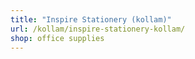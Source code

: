 ```yaml
---
title: "Inspire Stationery (kollam)"
url: /kollam/inspire-stationery-kollam/
shop: office supplies
---
```

